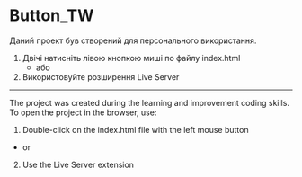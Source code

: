 # Button_TW

Даний проект був створений для персонального використання.

1) Двічі натисніть лівою кнопкою миші по файлу index.html
   - або
2) Використовуйте розширення Live Server

-------------------------------------------------------------------------------------------------------------------

The project was created during the learning and improvement coding skills. To open the project in the browser, use:

1) Double-click on the index.html file with the left mouse button
  - or
2) Use the Live Server extension
